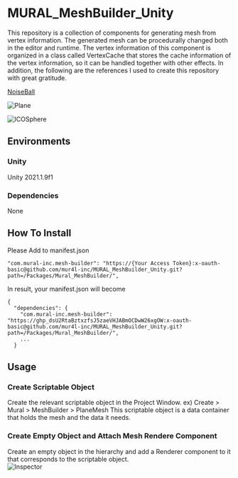 # MURAL_MeshBuilder_Unity
This repository is a collection of components for generating mesh from vertex information. The generated mesh can be procedurally changed both in the editor and runtime.
The vertex information of this component is organized in a class called VertexCache that stores the cache information of the vertex information, so it can be handled together with other effects.
In addition, the following are the references I used to create this repository with great gratitude.

[NoiseBall](https://github.com/keijiro/NoiseBall)

![Plane](https://user-images.githubusercontent.com/63334692/128618762-3e15db2a-1991-4aaa-ba92-b3a954a61802.PNG)

![ICOSphere](https://user-images.githubusercontent.com/63334692/128618766-ba174fe4-4a2a-4a62-85ff-8a50a0ccd2ac.PNG)

## Environments
### Unity
Unity 2021.1.9f1
### Dependencies
None

## How To Install
Please Add to manifest.json
```
"com.mural-inc.mesh-builder": "https://{Your Access Token}:x-oauth-basic@github.com/mur4l-inc/MURAL_MeshBuilder_Unity.git?path=/Packages/Mural_MeshBuilder/",
```
In result, your manifest.json will become
```
{
  "dependencies": {
    "com.mural-inc.mesh-builder": "https://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:x-oauth-basic@github.com/mur4l-inc/MURAL_MeshBuilder_Unity.git?path=/Packages/Mural_MeshBuilder/",
    ...
  }
```

## Usage
### Create Scriptable Object
Create the relevant scriptable object in the Project Window.
ex) Create > Mural > MeshBuilder > PlaneMesh
This scriptable object is a data container that holds the mesh and the data it needs.

### Create Empty Object and Attach Mesh Rendere Component
Create an empty object in the hierarchy and add a Renderer component to it that corresponds to the scriptable object.
<br>
![Inspector](https://user-images.githubusercontent.com/63334692/128618737-4fa2843e-d02b-451d-a33d-cf879d9a3c0a.PNG)
